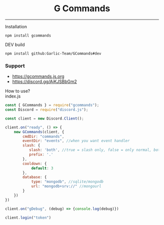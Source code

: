 <div align="center">
    <h1>G Commands</h1>
</div>

---

Installation
```
npm install gcommands
```

DEV build
```
npm install github:Garlic-Team/GCommands#dev
```

### Support
 - https://gcommands.js.org
 - https://discord.gg/AjKJSBbGm2

How to use?<br>
index.js
```js
const { GCommands } = require("gcommands");
const Discord = require("discord.js");

const client = new Discord.Client();

client.on("ready", () => {
    new GCommands(client, {
        cmdDir: "commands",
        eventDir: "events", //when you want event handler
        slash: {
           slash: 'both', //true = slash only, false = only normal, both = slash and normal
           prefix: '.' 
        },
        cooldown: {
            default: 3
        },
        database: {
            type: "mongodb", //sqlite/mongodb
            url: "mongodb+srv://" //mongourl
        }
    })
})

client.on("gDebug", (debug) => {console.log(debug)})

client.login("token")
```